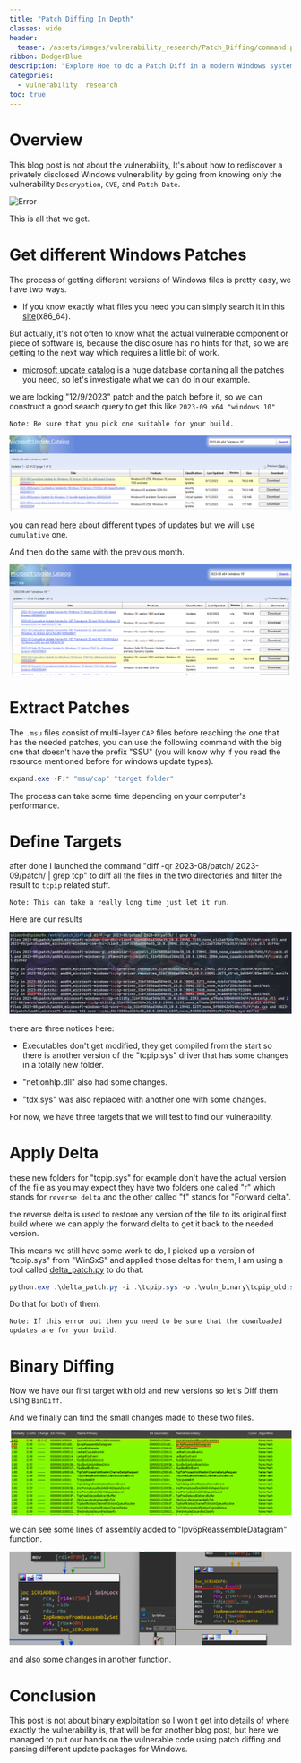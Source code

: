 ```yaml
---
title: "Patch Diffing In Depth"
classes: wide
header:
  teaser: /assets/images/vulnerability_research/Patch_Diffing/command.png
ribbon: DodgerBlue
description: "Explore Hoe to do a Patch Diff in a modern Windows system CVE-2023-38149 is our target in the Demo"
categories:
  - vulnerability  research
toc: true
---
```


# Overview 

This blog post is not about the vulnerability, It's about how to rediscover a privately disclosed Windows vulnerability by going from knowing only the vulnerability `Descryption`, `CVE`, and `Patch Date`.

![Error](/assets/images/vulnerability_research/Patch_Diffing/cves.png)
  
This is all that we get.

# Get different Windows Patches 

The process of getting different versions of Windows files is pretty easy, we have two ways.

- If you know exactly what files you need you can simply search it in this [site](https://winbindex.m417z.com/)(x86_64).

But actually, it's not often to know what the actual vulnerable component or piece of software is, because the disclosure has no hints for that, so we are getting to the next way which requires a little bit of work.

- [microsoft update catalog](https://www.catalog.update.microsoft.com/Home.aspx) is a huge database containing all the patches you need, so let's investigate what we can do in our example.

we are looking "12/9/2023" patch and the patch before it, so we can construct a good search query to get this like `2023-09 x64 "windows 10" `

    Note: Be sure that you pick one suitable for your build.

![Error](/assets/images/vulnerability_research/Patch_Diffing/patch.png)
 
you can read [here](https://learn.microsoft.com/en-us/troubleshoot/windows-client/deployment/standard-terminology-software-updates) about different types of updates but we will use `cumulative` one.

And then do the same with the previous month.

![Error](/assets/images/vulnerability_research/Patch_Diffing/vuln.png)

# Extract Patches

The `.msu` files consist of multi-layer `CAP` files before reaching the one that has the needed patches, you can use the following command with the big one that doesn't have the prefix "SSU" (you will know why if you read the resource mentioned before for windows update types).

```cs
expand.exe -F:* "msu/cap" "target folder"
```

The process can take some time depending on your computer's performance.

# Define Targets

after done I launched the command "diff -qr 2023-08/patch/ 2023-09/patch/ | grep tcp" to diff all the files in the two directories and filter the result to `tcpip` related stuff.

    Note: This can take a really long time just let it run.

Here are our results

![Error](/assets/images/vulnerability_research/Patch_Diffing/diff.png)

there are three notices here:

- Executables don't get modified, they get compiled from the start so there is another version of the "tcpip.sys" driver that has some changes in a totally new folder.

- "netionhlp.dll" also had some changes.

- "tdx.sys" was also replaced with another one with some changes.

For now, we have three targets that we will test to find our vulnerability.

# Apply Delta 

these new folders for "tcpip.sys" for example don't have the actual version of the file as you may expect they have two folders one called "r" which stands for `reverse delta` and the other called "f" stands for "Forward delta".

the reverse delta is used to restore any version of the file to its original first build where we can apply the forward delta to get it back to the needed version.

This means we still have some work to do, I picked up a version of "tcpip.sys" from "WinSxS" and applied those deltas for them, I am using a tool called [delta_patch.py](https://gist.github.com/wumb0/9542469e3915953f7ae02d63998d2553) to do that.

```cs
python.exe .\delta_patch.py -i .\tcpip.sys -o .\vuln_binary\tcpip_old.sys .\vuln_binary\r\tcpip.sys .\patched_binary\f\tcpip.sys 
```
Do that for both of them.

    Note: If this error out then you need to be sure that the downloaded updates are for your build.

# Binary Diffing

Now we have our first target with old and new versions so let's Diff them using `BinDiff`.

And we finally can find the small changes made to these two files.

![Error](/assets/images/vulnerability_research/Patch_Diffing/change.png)

we can see some lines of assembly added to "Ipv6pReassembleDatagram" function.

![Error](/assets/images/vulnerability_research/Patch_Diffing/one.png)

and also some changes in another function.

# Conclusion

This post is not about binary exploitation so I won't get into details of where exactly the vulnerability is, that will be for another blog post, but here we managed to put our hands on the vulnerable code using patch diffing and parsing different update packages for Windows.
